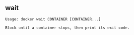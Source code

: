 ## wait

    Usage: docker wait CONTAINER [CONTAINER...]

    Block until a container stops, then print its exit code.

